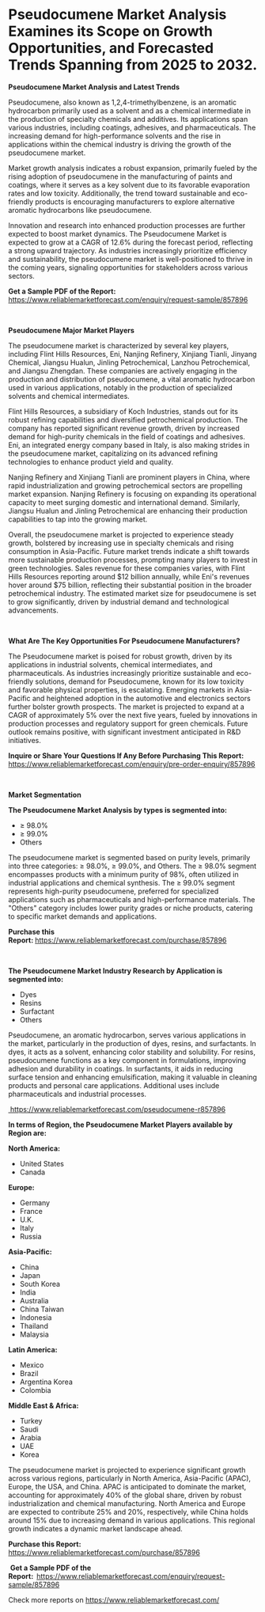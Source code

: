 <p><h1>Pseudocumene Market Analysis Examines its Scope on Growth Opportunities, and Forecasted Trends Spanning from 2025 to 2032.</h1></p><p><strong>Pseudocumene Market Analysis and Latest Trends</strong></p>
<p><p>Pseudocumene, also known as 1,2,4-trimethylbenzene, is an aromatic hydrocarbon primarily used as a solvent and as a chemical intermediate in the production of specialty chemicals and additives. Its applications span various industries, including coatings, adhesives, and pharmaceuticals. The increasing demand for high-performance solvents and the rise in applications within the chemical industry is driving the growth of the pseudocumene market.</p><p>Market growth analysis indicates a robust expansion, primarily fueled by the rising adoption of pseudocumene in the manufacturing of paints and coatings, where it serves as a key solvent due to its favorable evaporation rates and low toxicity. Additionally, the trend toward sustainable and eco-friendly products is encouraging manufacturers to explore alternative aromatic hydrocarbons like pseudocumene.</p><p>Innovation and research into enhanced production processes are further expected to boost market dynamics. The Pseudocumene Market is expected to grow at a CAGR of 12.6% during the forecast period, reflecting a strong upward trajectory. As industries increasingly prioritize efficiency and sustainability, the pseudocumene market is well-positioned to thrive in the coming years, signaling opportunities for stakeholders across various sectors.</p></p>
<p><strong>Get a Sample PDF of the Report:&nbsp;</strong> <a href="https://www.reliablemarketforecast.com/enquiry/request-sample/857896?utm_campaign=2736&utm_medium=2&utm_source=Github&utm_content=ia&utm_term=31032025&utm_id=pseudocumene">https://www.reliablemarketforecast.com/enquiry/request-sample/857896</a></p>
<p>&nbsp;</p>
<p><strong>Pseudocumene Major Market Players</strong></p>
<p><p>The pseudocumene market is characterized by several key players, including Flint Hills Resources, Eni, Nanjing Refinery, Xinjiang Tianli, Jinyang Chemical, Jiangsu Hualun, Jinling Petrochemical, Lanzhou Petrochemical, and Jiangsu Zhengdan. These companies are actively engaging in the production and distribution of pseudocumene, a vital aromatic hydrocarbon used in various applications, notably in the production of specialized solvents and chemical intermediates.</p><p>Flint Hills Resources, a subsidiary of Koch Industries, stands out for its robust refining capabilities and diversified petrochemical production. The company has reported significant revenue growth, driven by increased demand for high-purity chemicals in the field of coatings and adhesives. Eni, an integrated energy company based in Italy, is also making strides in the pseudocumene market, capitalizing on its advanced refining technologies to enhance product yield and quality.</p><p>Nanjing Refinery and Xinjiang Tianli are prominent players in China, where rapid industrialization and growing petrochemical sectors are propelling market expansion. Nanjing Refinery is focusing on expanding its operational capacity to meet surging domestic and international demand. Similarly, Jiangsu Hualun and Jinling Petrochemical are enhancing their production capabilities to tap into the growing market.</p><p>Overall, the pseudocumene market is projected to experience steady growth, bolstered by increasing use in specialty chemicals and rising consumption in Asia-Pacific. Future market trends indicate a shift towards more sustainable production processes, prompting many players to invest in green technologies. Sales revenue for these companies varies, with Flint Hills Resources reporting around $12 billion annually, while Eni's revenues hover around $75 billion, reflecting their substantial position in the broader petrochemical industry. The estimated market size for pseudocumene is set to grow significantly, driven by industrial demand and technological advancements.</p></p>
<p>&nbsp;</p>
<p><strong>What Are The Key Opportunities For Pseudocumene Manufacturers?</strong></p>
<p><p>The Pseudocumene market is poised for robust growth, driven by its applications in industrial solvents, chemical intermediates, and pharmaceuticals. As industries increasingly prioritize sustainable and eco-friendly solutions, demand for Pseudocumene, known for its low toxicity and favorable physical properties, is escalating. Emerging markets in Asia-Pacific and heightened adoption in the automotive and electronics sectors further bolster growth prospects. The market is projected to expand at a CAGR of approximately 5% over the next five years, fueled by innovations in production processes and regulatory support for green chemicals. Future outlook remains positive, with significant investment anticipated in R&D initiatives.</p></p>
<p><strong>Inquire or Share Your Questions If Any Before Purchasing This Report:</strong> <a href="https://www.reliablemarketforecast.com/enquiry/pre-order-enquiry/857896?utm_campaign=2736&utm_medium=2&utm_source=Github&utm_content=ia&utm_term=31032025&utm_id=pseudocumene">https://www.reliablemarketforecast.com/enquiry/pre-order-enquiry/857896</a></p>
<p>&nbsp;</p>
<p><strong>Market Segmentation</strong></p>
<p><strong>The Pseudocumene Market Analysis by types is segmented into:</strong></p>
<p><ul><li>≥ 98.0%</li><li>≥ 99.0%</li><li>Others</li></ul></p>
<p><p>The pseudocumene market is segmented based on purity levels, primarily into three categories: ≥ 98.0%, ≥ 99.0%, and Others. The ≥ 98.0% segment encompasses products with a minimum purity of 98%, often utilized in industrial applications and chemical synthesis. The ≥ 99.0% segment represents high-purity pseudocumene, preferred for specialized applications such as pharmaceuticals and high-performance materials. The "Others" category includes lower purity grades or niche products, catering to specific market demands and applications.</p></p>
<p><strong>Purchase this Report:&nbsp;</strong><a href="https://www.reliablemarketforecast.com/purchase/857896?utm_campaign=2736&utm_medium=2&utm_source=Github&utm_content=ia&utm_term=31032025&utm_id=pseudocumene">https://www.reliablemarketforecast.com/purchase/857896</a></p>
<p>&nbsp;</p>
<p><strong>The Pseudocumene Market Industry Research by Application is segmented into:</strong></p>
<p><ul><li>Dyes</li><li>Resins</li><li>Surfactant</li><li>Others</li></ul></p>
<p><p>Pseudocumene, an aromatic hydrocarbon, serves various applications in the market, particularly in the production of dyes, resins, and surfactants. In dyes, it acts as a solvent, enhancing color stability and solubility. For resins, pseudocumene functions as a key component in formulations, improving adhesion and durability in coatings. In surfactants, it aids in reducing surface tension and enhancing emulsification, making it valuable in cleaning products and personal care applications. Additional uses include pharmaceuticals and industrial processes.</p></p>
<p><a href="https://www.reliablemarketforecast.com/pseudocumene-r857896?utm_campaign=2736&utm_medium=2&utm_source=Github&utm_content=ia&utm_term=31032025&utm_id=pseudocumene">&nbsp;https://www.reliablemarketforecast.com/pseudocumene-r857896</a></p>
<p><strong>In terms of Region, the Pseudocumene Market Players available by Region are:</strong></p>
<p>
    <p> <strong> North America: </strong>
        <ul>
            <li>United States</li>
            <li>Canada</li>
        </ul>
        </p> 
    <p> <strong> Europe: </strong>
        <ul>
            <li>Germany</li>
            <li>France</li>
            <li>U.K.</li>
            <li>Italy</li>
            <li>Russia</li>
        </ul>
        </p> 
    <p> <strong> Asia-Pacific: </strong>
        <ul>
            <li>China</li>
            <li>Japan</li>
            <li>South Korea</li>
            <li>India</li>
            <li>Australia</li>
            <li>China Taiwan</li>
            <li>Indonesia</li>
            <li>Thailand</li>
            <li>Malaysia</li>
        </ul>
        </p> 
    <p> <strong> Latin America: </strong>
        <ul>
            <li>Mexico</li>
            <li>Brazil</li>
            <li>Argentina Korea</li>
            <li>Colombia</li>
        </ul>
        </p> 
    <p> <strong> Middle East & Africa: </strong>
        <ul>
            <li>Turkey</li>
            <li>Saudi</li>
            <li>Arabia</li>
            <li>UAE</li>
            <li>Korea</li>
        </ul>
    </p>
    </p>
<p><p>The pseudocumene market is projected to experience significant growth across various regions, particularly in North America, Asia-Pacific (APAC), Europe, the USA, and China. APAC is anticipated to dominate the market, accounting for approximately 40% of the global share, driven by robust industrialization and chemical manufacturing. North America and Europe are expected to contribute 25% and 20%, respectively, while China holds around 15% due to increasing demand in various applications. This regional growth indicates a dynamic market landscape ahead.</p></p>
<p><strong>Purchase this Report: </strong><a href="https://www.reliablemarketforecast.com/purchase/857896?utm_campaign=2736&utm_medium=2&utm_source=Github&utm_content=ia&utm_term=31032025&utm_id=pseudocumene">https://www.reliablemarketforecast.com/purchase/857896</a></p>
<p>&nbsp;<strong>Get a Sample PDF of the Report:&nbsp;&nbsp;</strong><a href="https://www.reliablemarketforecast.com/enquiry/request-sample/857896?utm_campaign=2736&utm_medium=2&utm_source=Github&utm_content=ia&utm_term=31032025&utm_id=pseudocumene">https://www.reliablemarketforecast.com/enquiry/request-sample/857896</a></p>
<p><strong></strong></p>
<p>Check more reports on <a href="https://www.reliablemarketforecast.com/?utm_campaign=2736&utm_medium=2&utm_source=Github&utm_content=ia&utm_term=31032025&utm_id=pseudocumene">https://www.reliablemarketforecast.com/</a></p>